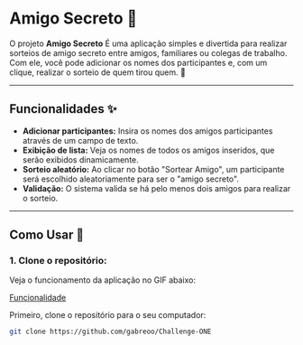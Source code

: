 # Amigo Secreto 🎉

O projeto **Amigo Secreto** É uma aplicação simples e divertida para realizar sorteios de amigo secreto entre amigos, familiares ou colegas de trabalho. Com ele, você pode adicionar os nomes dos participantes e, com um clique, realizar o sorteio de quem tirou quem. 🥳

---

## Funcionalidades ✨

- **Adicionar participantes:** Insira os nomes dos amigos participantes através de um campo de texto.
- **Exibição de lista:** Veja os nomes de todos os amigos inseridos, que serão exibidos dinamicamente.
- **Sorteio aleatório:** Ao clicar no botão "Sortear Amigo", um participante será escolhido aleatoriamente para ser o "amigo secreto".
- **Validação:** O sistema valida se há pelo menos dois amigos para realizar o sorteio.

---

## Como Usar 🚀

### 1. Clone o repositório:

Veja o funcionamento da aplicação no GIF abaixo:

[Funcionalidade](https://youtu.be/E06QLGZ9zd0)


Primeiro, clone o repositório para o seu computador:

```bash
git clone https://github.com/gabreoo/Challenge-ONE


